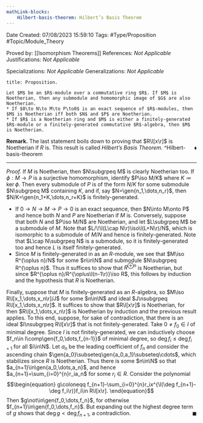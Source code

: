 ```yaml
---
mathLink-blocks:
    Hilbert-basis-theorem: Hilbert’s Basis Theorem
---
```


<div class="topSpace"></div>

Date Created: 07/08/2023 15:59:10
Tags: #Type/Proposition #Topic/Module_Theory

Proved by: [[Isomorphism Theorems]]
References: <i>Not Applicable</i>
Justifications: <i>Not Applicable</i>

Specializations: <i>Not Applicable</i>
Generalizations: <i>Not Applicable</i>

``` ad-Proposition
title: Proposition.

Let $M$ be an $R$-module over a commutative ring $R$. If $M$ is Noetherian, then any submodule and homomorphic image of $G$ are also Noetherian.
* If $0\to N\to M\to P\to0$ is an exact sequence of $R$-modules, then $M$ is Noetherian iff both $N$ and $P$ are Noetherian.
* If $R$ is a Noetherian ring and $M$ is either a finitely-generated $R$-module or a finitely-generated commutative $R$-algebra, then $M$ is Noetherian.

```

<b>Remark.</b> The last statement boils down to proving that $R\l[x\r]$ is Noetherian if $R$ is. This result is called <i>Hilbert’s Basis Theorem</i>.<span style="float:right;">$\blacklozenge$</span>
^Hilbert-basis-theorem

---

<i>Proof.</i> If $M$ is Noetherian, then $N\subgrpeq M$ is clearly Noetherian too. If $\phi:M\to P$ is a surjective homomorphism, identify $P\iso M/K$ where $K\coloneqq\ker\phi$. Then every submodule of $P$ is of the form $N/K$ for some submodule $N\subgrpeq M$ containing $K$, and if, say $N=\gen{n_1,\dots,n_r}$, then $N/K=\gen{n_1+K,\dots,n_r+K}$ is finitely-generated.
* If $0\to N\to M\to P\to0$ is an exact sequence, then $N\into M\onto P$ and hence both $N$ and $P$ are Noetherian if $M$ is. Conversely, suppose that both $N$ and $P\iso M/N$ are Noetherian, and let $L\subgrpeq M$ be a submodule of $M$. Note that $L/\!\l(L\cap N\r)\iso\l(L+N\r)/N$, which is isomorphic to a submodule of $M/N$ and hence is finitely-generated. Note that $L\cap N\subgrpeq N$ is a submodule, so it is finitely-generated too and hence $L$ is itself finitely-generated.
* Since $M$ is finitely-generated in as an $R$-module, we see that $M\iso R^{\oplus n}/N$ for some $n\in\N$ and submodule $N\subgrpeq R^{\oplus n}$. Thus it suffices to show that $R^{\oplus n}$ is Noetherian, but since $R^{\oplus n}/R^{\oplus\l(n-1\r)}\iso R$, this follows by induction and the hypothesis that $R$ is Noetherian.

Finally, suppose that $M$ is finitely-generated as an $R$-algebra, so $M\iso R\l[x_1,\dots,x_n\r]/J$ for some $n\in\N$ and ideal $J\nsubgrpeq R\l[x_1,\dots,x_n\r]$. It suffices to show that $R\l[x\r]$ is Noetherian, for then $R\l[x_1,\dots,x_n\r]$ is Noetherian by induction and the previous result applies. To this end, suppose, for sake of contradiction, that there is an ideal $I\nsubgrpeq R\l[x\r]$ that is not finitely-generated. Take $0\neq f_0\in I$ of minimal degree. Since $I$ is not finitely-generated, we can inductively choose $f_n\in I\comp\gen{f_0,\dots,f_{n-1}}$ of minimal degree, so $\deg f_i\leq\deg f_{i+1}$ for all $i\in\N$. Let $a_n$ be the leading coefficient of $f_n$ and consider the ascending chain $\gen{a_0}\subseteq\gen{a_0,a_1}\subseteq\cdots$, which stabilizes since $R$ is Noetherian. Thus there is some $n\in\N$ so that $a_{n+1}\in\gen{a_0,\dots,a_n}$, and hence $a_{n+1}=\sum_{i=0}^{n}r_ia_n$ for some $r_i\in R$. Consider the polynomial
$$\begin{equation}
    g\coloneqq f_{n+1}-\sum_{i=0}^{n}r_ix^{\l(\deg f_{n+1}-\deg f_i\r)}f_i\in R\l[x\r].
\end{equation}$$
Then $g\not\in\gen{f_0,\dots,f_n}$, for otherwise $f_{n+1}\in\gen{f_0,\dots,f_n}$. But expanding out the highest degree term of $g$ shows that $\deg g<\deg f_{n+1}$, a contradiction.<span style="float:right;">$\blacksquare$</span>
